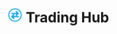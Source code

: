 # <img src="https://raw.githubusercontent.com/onjuly19th/trading-hub/real-time/fe/public/trading-icon.svg" alt="Trading Icon" width="30"/> Trading Hub
